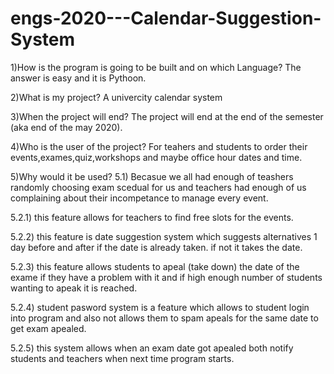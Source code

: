 # engs-2020---Calendar-Suggestion-System
1)How is the program is going to be built and on which Language?
The answer is easy and it is Pythoon.

2)What is my project?
A univercity calendar system

3)When the project will end?
The project will end at the end of the semester (aka end of the may 2020).

4)Who is the user of the project?
For teahers and students to order their events,exames,quiz,workshops and maybe office hour dates and time.

5)Why would it be used?
5.1) Becasue we all had enough of teashers randomly choosing exam scedual for us and teachers had enough of us complaining about their incompetance to manage every event.

5.2.1) this feature allows for teachers to find free slots for the events.

5.2.2) this feature is date suggestion system which suggests alternatives 1 day before and after if the date is already taken. if not it takes the date.

5.2.3) this feature allows students to apeal (take down) the date of the exame if they have a problem with it and if high enough number of students wanting to apeak it is reached.

5.2.4) student pasword system is a feature which allows to student login into program and also not allows them to spam apeals for the same date to get exam apealed.

5.2.5) this system allows when an exam date got apealed both notify students and teachers when next time program starts.

